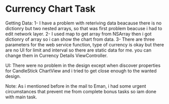 # Currency Chart Task

Getting Data: 
1- I have a problem with reteriving data beacause there is no dictionry but two nested arrays, so that was first problem beacuse i had to edit network layer. 
2- I used map to get array from NSArray then i got dictionry of array so i can show the chart from data. 
3- There are three parameters for the web service function, type of currency is okay but there are no UI for limit and interval so there are static data for me. you can change them in Currency Details ViewController. 

 UI: 
 There were no problem in the design except when discover properties for CandleStick ChartView and i tried to get close enough to the wanted design.
 
 Note: 
 As i mentioned before in the mail to Eman, i had some urgent circumstances that prevent me from complete bonus tasks so iam done with main task.
